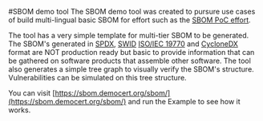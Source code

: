 #SBOM demo tool
The SBOM demo tool was created to pursure use cases of build multi-lingual basic SBOM for
effort such as the [SBOM PoC effort](https://www.ntia.gov/files/ntia/publications/ntia_sbom_healthcare_poc_report_2019_1001.pdf).

The tool has a very simple template for multi-tier SBOM to be generated. The SBOM's generated in
[SPDX](https://spdx.org),
[SWID](https://nvd.nist.gov/products/swid) [ISO/IEC 19770](https://www.iso.org/standard/65666.html) and [CycloneDX](https://cyclonedx.org/) format are NOT production ready but basic to provide information that
can be gathered on software products that assemble other software.
The tool also generates a simple tree graph to visually verify the SBOM's structure. Vulnerabilities can be simulated on this tree structure.

You can visit [https://sbom.democert.org/sbom/](https://sbom.democert.org/sbom/) and run the Example to see how it works.

